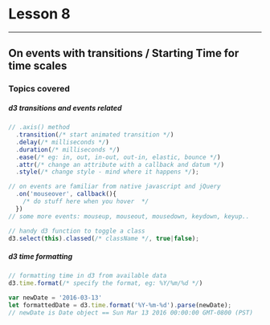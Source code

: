 # Lesson 8
---

## On events with transitions / Starting Time for time scales

### Topics covered

##### d3 transitions and events related
```js
// .axis() method
  .transition(/* start animated transition */)
  .delay(/* milliseconds */)
  .duration(/* milliseconds */)
  .ease(/* eg: in, out, in-out, out-in, elastic, bounce */)
  .attr(/* change an attribute with a callback and datum */)
  .style(/* change style - mind where it happens */);

// on events are familiar from native javascript and jQuery
  .on('mouseover', callback(){
    /* do stuff here when you hover  */
  })
// some more events: mouseup, mouseout, mousedown, keydown, keyup..

// handy d3 function to toggle a class
d3.select(this).classed(/* className */, true|false);
```
##### d3 time formatting
```js
// formatting time in d3 from available data
d3.time.format(/* specify the format, eg: %Y/%m/%d */)

var newDate = '2016-03-13'
let formattedDate = d3.time.format('%Y-%m-%d').parse(newDate);
// newDate is Date object == Sun Mar 13 2016 00:00:00 GMT-0800 (PST)
```